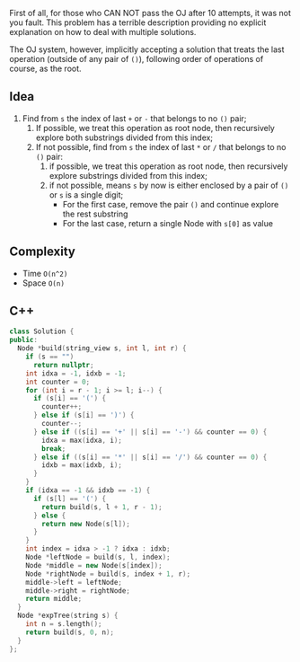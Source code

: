 
First of all, for those who CAN NOT pass the OJ after 10 attempts, it was not you fault. This problem has a terrible description providing no explicit explanation on how to deal with multiple solutions. 

The OJ system, however, implicitly accepting a solution that treats the last operation (outside of any pair of `()`), following order of operations of course, as the root.

## Idea 
1. Find from `s` the index of last `+` or `-` that belongs to no `()` pair; 
    1. If possible, we treat this operation as root node, then recursively explore both substrings divided from this index;
    2. If not possible, find from `s` the index of last `*` or `/` that belongs to no `()` pair:
        1. if possible, we treat this operation as root node,  then recursively explore substrings divided from this index;
        2. if not possible, means `s` by now is either enclosed by a pair of `()` or `s` is a single digit;
            - For the first case, remove the pair `()` and continue explore the rest substring
            - For the last case, return a single Node with `s[0]` as value


## Complexity 
- Time `O(n^2)`
- Space `O(n)`


## C++ 
```cpp 
class Solution {
public:
  Node *build(string_view s, int l, int r) {
    if (s == "")
      return nullptr;
    int idxa = -1, idxb = -1;
    int counter = 0;
    for (int i = r - 1; i >= l; i--) {
      if (s[i] == '(') {
        counter++;
      } else if (s[i] == ')') {
        counter--;
      } else if ((s[i] == '+' || s[i] == '-') && counter == 0) {
        idxa = max(idxa, i);
        break;
      } else if ((s[i] == '*' || s[i] == '/') && counter == 0) {
        idxb = max(idxb, i);
      }
    }
    if (idxa == -1 && idxb == -1) {
      if (s[l] == '(') {
        return build(s, l + 1, r - 1);
      } else {
        return new Node(s[l]);
      }
    }
    int index = idxa > -1 ? idxa : idxb;
    Node *leftNode = build(s, l, index);
    Node *middle = new Node(s[index]);
    Node *rightNode = build(s, index + 1, r);
    middle->left = leftNode;
    middle->right = rightNode;
    return middle;
  }
  Node *expTree(string s) {
    int n = s.length();
    return build(s, 0, n);
  }
};
```

